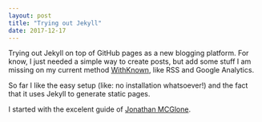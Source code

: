 ```yaml
---
layout: post
title: "Trying out Jekyll"
date: 2017-12-17
---
```


Trying out Jekyll on top of GitHub pages as a new blogging platform.
For know, I just needed a simple way to create posts, but add some stuff I am 
missing on my current method [WithKnown](https://withknown.com/), like RSS and Google Analytics.

So far I like the easy setup (like: no installation whatsoever!) and the fact that it uses Jekyll to generate static pages.

I started with the excelent guide of [Jonathan MCGlone](http://jmcglone.com/guides/github-pages/).
